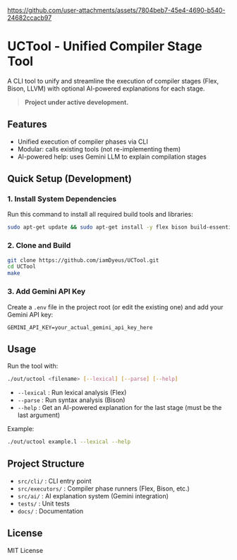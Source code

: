 https://github.com/user-attachments/assets/7804beb7-45e4-4690-b540-24682ccacb97
# UCTool - Unified Compiler Stage Tool

A CLI tool to unify and streamline the execution of compiler stages (Flex, Bison, LLVM) with optional AI-powered explanations for each stage.

> **Project under active development.**

## Features
- Unified execution of compiler phases via CLI
- Modular: calls existing tools (not re-implementing them)
- AI-powered help: uses Gemini LLM to explain compilation stages

## Quick Setup (Development)

### 1. Install System Dependencies
Run this command to install all required build tools and libraries:

```sh
sudo apt-get update && sudo apt-get install -y flex bison build-essential cmake libtool autoconf automake libjsoncpp-dev
```

### 2. Clone and Build
```sh
git clone https://github.com/iamDyeus/UCTool.git
cd UCTool
make
```

### 3. Add Gemini API Key
Create a `.env` file in the project root (or edit the existing one) and add your Gemini API key:

```
GEMINI_API_KEY=your_actual_gemini_api_key_here
```

## Usage

Run the tool with:

```sh
./out/uctool <filename> [--lexical] [--parse] [--help]
```

- `--lexical` : Run lexical analysis (Flex)
- `--parse`   : Run syntax analysis (Bison)
- `--help`    : Get an AI-powered explanation for the last stage (must be the last argument)

Example:
```sh
./out/uctool example.l --lexical --help
```

## Project Structure
- `src/cli/`         : CLI entry point
- `src/executors/`   : Compiler phase runners (Flex, Bison, etc.)
- `src/ai/`          : AI explanation system (Gemini integration)
- `tests/`           : Unit tests
- `docs/`            : Documentation

## License
MIT License
